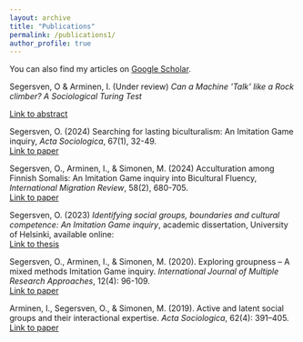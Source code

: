 ```yaml
---
layout: archive
title: "Publications"
permalink: /publications1/
author_profile: true
---
```




You can also find my articles on [Google Scholar](https://scholar.google.com/citations?user=dP8WfgIAAAAJ&hl=en&oi=ao).





Segersven, O & Arminen, I. (Under review) *Can a Machine 'Talk' like a Rock climber? A Sociological Turing Test*  

[Link to abstract](https://ottosegersven.github.io/publication/2024-02-17-paper-title-number-5)


Segersven, O. (2024) Searching for lasting biculturalism: An Imitation Game inquiry, *Acta Sociologica*, 67(1), 32-49.  
[Link to paper](https://doi.org/10.1177/00016993231156488)


Segersven, O., Arminen, I., & Simonen, M. (2024) Acculturation among Finnish Somalis: An Imitation Game inquiry into Bicultural Fluency, *International Migration Review*, 58(2), 680-705.  
[Link to paper](https://doi.org/10.1177/01979183231154555)


Segersven, O. (2023) *Identifying social groups, boundaries and cultural competence: An Imitation Game inquiry*, academic dissertation, University of Helsinki, available online:  
[Link to thesis](http://hdl.handle.net/10138/565881)


Segersven, O., Arminen, I., & Simonen, M. (2020). Exploring groupness – A mixed methods Imitation Game inquiry. *International Journal of Multiple Research Approaches*, 12(4): 96-109.  
[Link to paper](https://doi.org/10.29034/ijmra.v12n1a3)


Arminen, I., Segersven, O., & Simonen, M. (2019). Active and latent social groups and their interactional expertise. *Acta Sociologica*, 62(4): 391–405.  
[Link to paper](https://www.jstor.org/stable/48561356)

